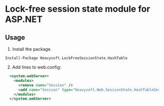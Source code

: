Lock-free session state module for ASP.NET
==========================================

Usage
-----

1. Install the package.
```
Install-Package Heavysoft.LockFreeSessionState.HashTable
```
2. Add lines to web.config:
```xml
  <system.webServer>
    <modules>
      <remove name="Session" />
      <add name="Session" type="Heavysoft.Web.SessionState.HashTableSessionStateModule,Heavysoft.LockFreeSessionState.HashTable,PublicKeyToken=ea16f0ccebd288da" />      
    </modules>
  </system.webServer>
```
